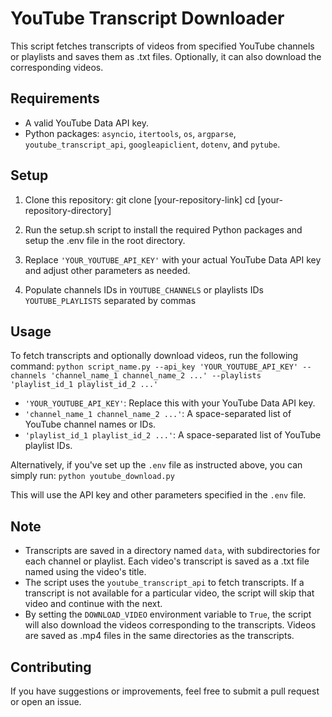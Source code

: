 # YouTube Transcript Downloader

This script fetches transcripts of videos from specified YouTube channels or playlists and saves them as .txt files. Optionally, it can also download the corresponding videos.

## Requirements

- A valid YouTube Data API key.
- Python packages: `asyncio`, `itertools`, `os`, `argparse`, `youtube_transcript_api`, `googleapiclient`, `dotenv`, and `pytube`.

## Setup

1. Clone this repository:
git clone [your-repository-link]
cd [your-repository-directory]

2. Run the setup.sh script to install the required Python packages and setup the .env file in the root directory.
3. Replace `'YOUR_YOUTUBE_API_KEY'` with your actual YouTube Data API key and adjust other parameters as needed.
4. Populate channels IDs in `YOUTUBE_CHANNELS` or playlists IDs `YOUTUBE_PLAYLISTS` separated by commas  

## Usage

To fetch transcripts and optionally download videos, run the following command:
`python script_name.py --api_key 'YOUR_YOUTUBE_API_KEY' --channels 'channel_name_1 channel_name_2 ...' --playlists 'playlist_id_1 playlist_id_2 ...'`


- `'YOUR_YOUTUBE_API_KEY'`: Replace this with your YouTube Data API key.
- `'channel_name_1 channel_name_2 ...'`: A space-separated list of YouTube channel names or IDs.
- `'playlist_id_1 playlist_id_2 ...'`: A space-separated list of YouTube playlist IDs.

Alternatively, if you've set up the `.env` file as instructed above, you can simply run: `python youtube_download.py`

This will use the API key and other parameters specified in the `.env` file.

## Note

- Transcripts are saved in a directory named `data`, with subdirectories for each channel or playlist. Each video's transcript is saved as a .txt file named using the video's title.
- The script uses the `youtube_transcript_api` to fetch transcripts. If a transcript is not available for a particular video, the script will skip that video and continue with the next.
- By setting the `DOWNLOAD_VIDEO` environment variable to `True`, the script will also download the videos corresponding to the transcripts. Videos are saved as .mp4 files in the same directories as the transcripts.

## Contributing

If you have suggestions or improvements, feel free to submit a pull request or open an issue.


